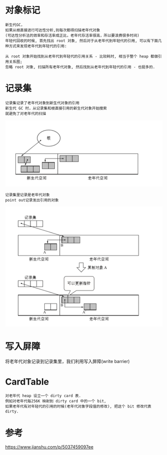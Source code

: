

# 对象标记

    新生代GC，
    如果从根直接进行可达性分析,则每次都得扫描老年代对象
    (可达性分析法的效率和存活率成正比，老年代存活率很高，所以要浪费很多时间)
    年轻代回收的时候, 首先找出 root 对象, 然后对于从老年代到年轻代的引用, 可以有下面几种方式来发现老年代到年轻代的引用:

    从 root 对象开始找到从老年代到年轻代的引用关系 - 比较耗时, 相当于整个 heap 都做引用关系图;
    忽略 root 对象, 扫描所有老年代对象, 然后找到从老年代到年轻代的引用 - 也挺多的.


# 记录集

    记录集记录了老年代对象到新生代对象的引用
    新生代 GC 时，从记录集和根直接引用的新生代对象开始搜索
    就避免了对老年代的扫描
    
![](https://github.com/RodJohn/jvm/blob/master/img/%E5%88%86%E4%BB%A3%E6%94%B6%E9%9B%86%E7%AE%97%E6%B3%95%E8%AE%B0%E5%BD%95%E9%9B%861.png)    
    
    
    记录集里记录是老年代对象
    point out记录发出引用的对象
    
    
![](https://github.com/RodJohn/jvm/blob/master/img/%E5%88%86%E4%BB%A3%E6%94%B6%E9%9B%86%E7%AE%97%E6%B3%95%E8%AE%B0%E5%BD%95%E9%9B%862.png)    
    
    
    
# 写入屏障

将老年代对象记录到记录集里，我们利用写入屏障(write barrier)

# CardTable

    对老年代 heap 设立一个 dirty card 表. 
    例如对老年代每256K 映射到 dirty card 中的一个 bit,
    如果老年代有对年轻代的引用的时候(老年代对象字段值的修改), 把这个 bit 修改代表 dirty.






# 参考

https://www.jianshu.com/p/5037459097ee  

